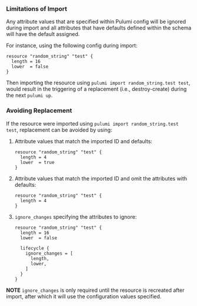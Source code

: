 ### Limitations of Import

Any attribute values that are specified within Pulumi config will be ignored during import and
all attributes that have defaults defined within the schema will have the default assigned.

For instance, using the following config during import:

```pulumi
resource "random_string" "test" {
  length = 16
  lower  = false
}
```

Then importing the resource using `pulumi import random_string.test test`, would result in the
triggering of a replacement (i.e., destroy-create) during the next `pulumi up`.


### Avoiding Replacement

If the resource were imported using `pulumi import random_string.test test`,
replacement can be avoided by using:

1. Attribute values that match the imported ID and defaults:
    ```pulumi
    resource "random_string" "test" {
      length = 4
      lower  = true
    }
    ```

2. Attribute values that match the imported ID and omit the attributes with defaults:
    ```pulumi
    resource "random_string" "test" {
      length = 4
    }
    ```

3. `ignore_changes` specifying the attributes to ignore:

    ```pulumi
    resource "random_string" "test" {
      length = 16
      lower  = false

      lifecycle {
        ignore_changes = [
          length,
          lower,
        ]
      }
    }
    ```

**NOTE** `ignore_changes` is only required until the resource is recreated after import, after which
it will use the configuration values specified.
